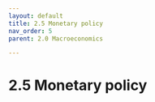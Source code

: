```yaml
---
layout: default
title: 2.5 Monetary policy
nav_order: 5
parent: 2.0 Macroeconomics

---
```


# 2.5 Monetary policy
